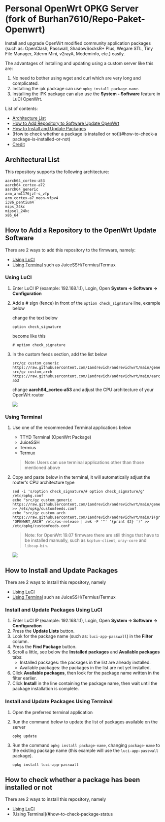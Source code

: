 # Personal OpenWrt OPKG Server (fork of Burhan7610/Repo-Paket-Openwrt)
Install and upgrade OpenWrt modified community application packages (such as: OpenClash, Passwall, ShadowSocksR+ Plus, Wegare STL, Tiny File Manager, Xderm Mini, v2rayA, Modeminfo, etc.) easily.

The advantages of installing and updating using a custom server like this are:
1. No need to bother using wget and curl which are very long and complicated.
2. Installing the ipk package can use `opkg install package-name`.
3. Installing the IPK package can also use the **System - Software** feature in LuCI OpenWrt.

List of contents:
- [Architecture List](#architecture-list)
- [How to Add Repository to Software Update OpenWrt](#how-to-add-repository-to-software-update-openwrt)
- [How to Install and Update Packages](#how-to-install-and-update-packages)
- [How to check whether a package is installed or not](#how-to-check-a package-is-installed-or-not)
- [Credit](#credit)

## Architectural List
This repository supports the following architecture:

```
aarch64_cortex-a53
aarch64_cortex-a72
aarch64_generic
arm_arm1176jzf-s_vfp
arm_cortex-a7_neon-vfpv4
i386_pentium4
mips_24kc
mipsel_24kc
x86_64
```

## How to Add a Repository to the OpenWrt Update Software
There are 2 ways to add this repository to the firmware, namely:
- [Using LuCI](#using-luci)
- [Using Terminal](#using-terminal) such as JuiceSSH/Termius/Termux


### Using LuCI

   1. Enter LuCI IP (example: 192.168.1.1), Login, Open **System -> Software -> Configuration**
  
   2. Add a # sign (fence) in front of the ```option check_signature``` line, example below
  
       change the text below
      
       ```
       option check_signature
       ```
      
       become like this
      
       ```
       # option check_signature
       ```

   3. In the custom feeds section, add the list below

       ```
       src/gz custom_generic https://raw.githubusercontent.com/1andrevich/andrevichwrt/main/generic
       src/gz custom_arch https://raw.githubusercontent.com/1andrevich/andrevichwrt/main/aarch64_cortex-a53
       ```

       change **aarch64_cortex-a53** and adjust the CPU architecture of your OpenWrt router

       ![](https://raw.githubusercontent.com/Burhan7610/Repo-Paket-Openwrt/main/preview/preview1.gif)
 
### Using Terminal
   1. Use one of the recommended Terminal applications below
       - TTYD Terminal (OpenWrt Package)
       - JuiceSSH
       - Termius
       - Termux
      
       > Note: Users can use terminal applications other than those mentioned above
  
   2. Copy and paste below in the terminal, it will automatically adjust the router's CPU architecture type
      
       ```
       sed -i 's/option check_signature/# option check_signature/g' /etc/opkg.conf
       echo "src/gz custom_generic https://raw.githubusercontent.com/1andrevich/andrevichwrt/main/generic" >> /etc/opkg/customfeeds.conf
       echo "src/gz custom_arch https://raw.githubusercontent.com/1andrevich/andrevichwrt/main/$(grep "OPENWRT_ARCH" /etc/os-release | awk -F '"' '{print $2} ')" >> /etc/opkg/customfeeds.conf
       ```

       > Note: for OpenWrt 19.07 firmware there are still things that have to be installed manually, such as `kcptun-client`, `xray-core` and `libcap-bin`.
    
       ![](https://raw.githubusercontent.com/1andrevich/andrevichwrt/main/preview/preview2.gif)
    

## How to Install and Update Packages
There are 2 ways to install this repository, namely
- [Using LuCI](#install-and-update-packages-using-luci)
- [Using Terminal](#install-and-update-packages-using-terminal) such as JuiceSSH/Termius/Termux

### Install and Update Packages Using LuCI
   1. Enter LuCI IP (example: 192.168.1.1), Login, Open **System -> Software -> Configuration**
   2. Press the **Update Lists** button.
   3. Look for the package name (such as: `luci-app-passwall`) in the **Filter** column.
   4. Press the **Find Package** button.
   5. Scroll a little, see below the **Installed packages** and **Available packages** tabs:
       - Installed packages: the packages in the list are already installed.
       - Available packages: the packages in the list are not yet installed.
   6. Click **Available packages**, then look for the package name written in the filter earlier.
   7. Click **Install** in the line containing the package name, then wait until the package installation is complete.
 
### Install and Update Packages Using Terminal
   1. Open the preferred terminal application
   2. Run the command below to update the list of packages available on the server
       ```
       opkg update
       ```
  
   3. Run the command `opkg install package-name`, changing `package-name` to the existing package name (this example will use the `luci-app-passwall` package).
      
       ```
       opkg install luci-app-passwall
       ```

## How to check whether a package has been installed or not
There are 2 ways to install this repository, namely
- [Using LuCI](#how-to-check-package-status-with-luci)
- [Using Terminal](#how-to-check-package-status
